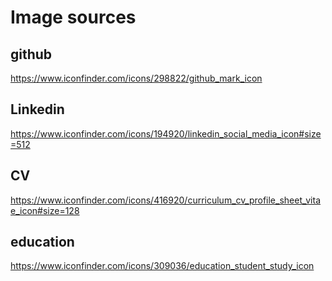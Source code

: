 # Image sources
## github
https://www.iconfinder.com/icons/298822/github_mark_icon

## Linkedin
https://www.iconfinder.com/icons/194920/linkedin_social_media_icon#size=512

## CV
https://www.iconfinder.com/icons/416920/curriculum_cv_profile_sheet_vitae_icon#size=128

## education
https://www.iconfinder.com/icons/309036/education_student_study_icon

